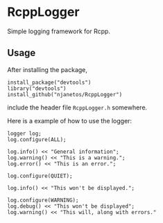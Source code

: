 # RcppLogger

Simple logging framework for Rcpp.

## Usage

After installing the package,

```
install_package("devtools")
library("devtools")
install_github("njanetos/RcppLogger")
```

include the header file `RcppLogger.h` somewhere.

Here is a example of how to use the logger:

```
logger log;
log.configure(ALL);

log.info() << "General information";
log.warning() << "This is a warning.";
log.error() << "This is an error.";

log.configure(QUIET);

log.info() << "This won't be displayed.";

log.configure(WARNING);
log.debug() << "This won't be displayed";
log.warning() << "This will, along with errors."
```
